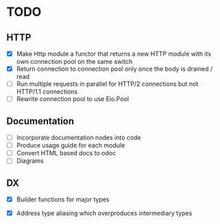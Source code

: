 # TODO

## HTTP

* [x] Make Http module a functor that returns a new HTTP module with its own connection pool on the same switch
* [x] Return connection to connection pool only once the body is drained / read
* [ ] Run multiple requests in parallel for HTTP/2 connections but not HTTP/1.1 connections
* [ ] Rewrite connection pool to use Eio.Pool

## Documentation
* [ ] Incorporate documentation nodes into code
* [ ] Produce usage guide for each module
* [ ] Convert HTML based docs to odoc
* [ ] Diagrams

## DX
* [x] Builder functions for major types
* [x] Address type aliasing which overproduces intermediary types

